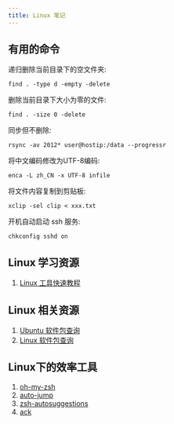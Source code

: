 ```yaml
---
title: Linux 笔记
---
```


## 有用的命令

递归删除当前目录下的空文件夹:

    find . -type d -empty -delete

删除当前目录下大小为零的文件:

    find . -size 0 -delete

同步但不删除:

    rsync -av 2012* user@hostip:/data --progressr

将中文编码修改为UTF-8编码:

    enca -L zh_CN -x UTF-8 infile

将文件内容复制到剪贴板:

    xclip -sel clip < xxx.txt

开机自动启动 ssh 服务:

    chkconfig sshd on

## Linux 学习资源

1. [Linux 工具快速教程](http://linuxtools-rst.readthedocs.io/zh_CN/latest/)

## Linux 相关资源

1. [Ubuntu 软件包查询](http://packages.ubuntu.com/)
2. [Linux 软件包查询](https://pkgs.org/)

## Linux下的效率工具

1. [oh-my-zsh](https://github.com/robbyrussell/oh-my-zsh)
2. [auto-jump](https://github.com/wting/autojump)
3. [zsh-autosuggestions](https://github.com/zsh-users/zsh-autosuggestions)
4. [ack](https://beyondgrep.com/)
